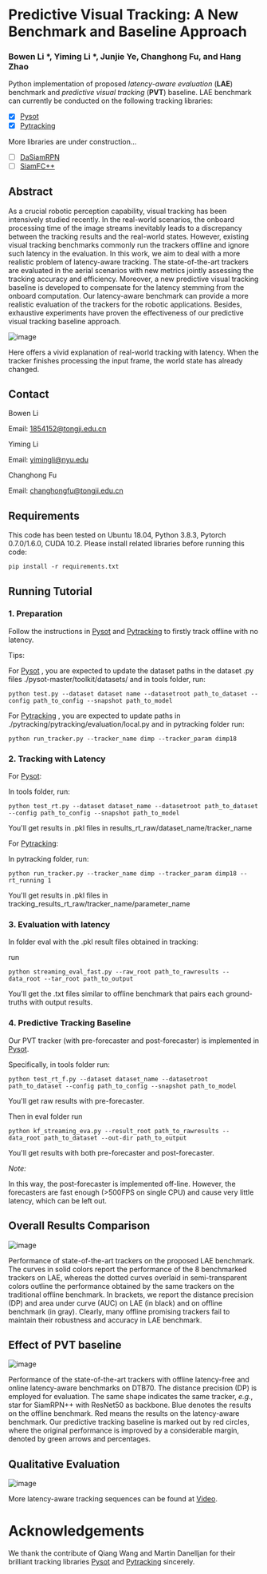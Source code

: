 # Predictive Visual Tracking: A New Benchmark and Baseline Approach

### Bowen Li *, Yiming Li *, Junjie Ye, Changhong Fu, and Hang Zhao

Python implementation of proposed *latency-aware evaluation* (**LAE**) benchmark and *predictive visual tracking* (**PVT**) baseline. LAE benchmark can currently be conducted on the following tracking libraries:

- [x] [Pysot](https://github.com/STVIR/pysot)
- [x] [Pytracking](https://github.com/visionml/pytracking)

More libraries are under construction...

- [ ] [DaSiamRPN](https://github.com/foolwood/DaSiamRPN)
- [ ] [SiamFC++](https://github.com/foolwood/DaSiamRPN)

## Abstract

As a crucial robotic perception capability, visual tracking has been intensively studied recently. In the real-world scenarios, the onboard processing time of the image streams inevitably leads to a discrepancy between the tracking results and the real-world states. However, existing visual tracking benchmarks commonly run the trackers offline and ignore such latency in the evaluation. In this work, we aim to deal with a more realistic problem of latency-aware tracking. The state-of-the-art trackers are evaluated in the aerial scenarios with new metrics jointly assessing the tracking accuracy and efficiency. Moreover, a new predictive visual tracking baseline is developed to compensate for the latency stemming from the onboard computation. Our latency-aware benchmark can provide a more realistic evaluation of the trackers for the robotic applications. Besides, exhaustive experiments have proven the effectiveness of our predictive visual tracking baseline approach.



![image](https://github.com/vision4robotics/LAE-PVT-master/blob/master/fig/exhib.png)

Here offers a vivid explanation of real-world tracking with latency. When the tracker finishes processing the input frame, the world state has already changed.



## Contact

Bowen Li

Email: [1854152@tongji.edu.cn]()

Yiming Li

Email: [yimingli@nyu.edu]()

Changhong Fu

Email: [changhongfu@tongji.edu.cn]()



## Requirements

This code has been tested on Ubuntu 18.04, Python 3.8.3, Pytorch 0.7.0/1.6.0, CUDA 10.2. Please install related libraries before running this code:

```
pip install -r requirements.txt
```



## Running Tutorial

### 1. Preparation

Follow the instructions in [Pysot](./libraries/pysot-master) and [Pytracking](./libraries/pytracking) to firstly track offline with no latency. 

Tips:

For [Pysot](./libraries/pysot-master) , you are expected to update the dataset paths in the dataset .py files ./pysot-master/toolkit/datasets/ and in tools folder, run:

```
python test.py --dataset dataset name --datasetroot path_to_dataset --config path_to_config --snapshot path_to_model
```

For [Pytracking](./libraries/pytracking) , you are expected to update paths in ./pytracking/pytracking/evaluation/local.py and in pytracking folder run:

```
python run_tracker.py --tracker_name dimp --tracker_param dimp18
```



### 2. Tracking with Latency

For [Pysot](./libraries/pysot-master):

In tools folder, run:

```
python test_rt.py --dataset dataset_name --datasetroot path_to_dataset --config path_to_config --snapshot path_to_model
```

You'll get results in .pkl files in results_rt_raw/dataset_name/tracker_name

For [Pytracking](./libraries/pytracking):

In pytracking folder, run:

```
python run_tracker.py --tracker_name dimp --tracker_param dimp18 --rt_running 1
```

You'll get results in .pkl files in tracking_results_rt_raw/tracker_name/parameter_name



### 3. Evaluation with latency

In folder eval with the .pkl result files obtained in tracking:

run

```
python streaming_eval_fast.py --raw_root path_to_rawresults --data_root --tar_root path_to_output
```

You'll get the .txt files similar to offline benchmark that pairs each ground-truths with output results.



### 4. Predictive Tracking Baseline

Our PVT tracker (with pre-forecaster and post-forecaster) is implemented in [Pysot](./libraries/pysot-master).

Specifically, in tools folder run:

```
python test_rt_f.py --dataset dataset_name --datasetroot path_to_dataset --config path_to_config --snapshot path_to_model
```

You'll get raw results with pre-forecaster.

Then in eval folder run

```
python kf_streaming_eva.py --result_root path_to_rawresults --data_root path_to_dataset --out-dir path_to_output
```

You'll get results with both pre-forecaster and post-forecaster.

*Note:*

In this way, the post-forecaster is implemented off-line. However, the forecasters are fast enough (>500FPS on single CPU) and cause very little latency, which can be left out.





## Overall Results Comparison

![image](https://github.com/vision4robotics/LAE-PVT-master/blob/master/fig/overall.png)

Performance of state-of-the-art trackers on the proposed LAE benchmark. The curves in solid colors report the performance of the 8 benchmarked trackers on LAE, whereas the dotted curves overlaid in semi-transparent colors outline the performance obtained by the same trackers on the traditional offline benchmark. In brackets, we report the distance precision (DP) and area under curve (AUC) on LAE (in black) and on offline benchmark (in gray). Clearly, many offline promising trackers fail to maintain their robustness and accuracy in LAE benchmark.

## Effect of PVT baseline

![image](https://github.com/vision4robotics/LAE-PVT-master/blob/master/fig/PVT.png)

Performance of the state-of-the-art trackers with offline latency-free and online latency-aware benchmarks on DTB70. The distance precision (DP) is employed for evaluation. The same shape indicates the same tracker, *e.g.*, star for SiamRPN++ with ResNet50 as backbone. Blue denotes the results on the offline benchmark. Red means the results on the latency-aware benchmark. Our predictive tracking baseline is marked out by red circles, where the original performance is improved by a considerable margin, denoted by green arrows and percentages.



## Qualitative Evaluation

![image](https://github.com/vision4robotics/LAE-PVT-master/blob/master/fig/visulization.png)

More latency-aware tracking sequences can be found at [Video](https://youtu.be/n8i8bREIFeM).



# Acknowledgements

We thank the contribute of Qiang Wang and Martin Danelljan for their brilliant tracking libraries  [Pysot](https://github.com/STVIR/pysot) and [Pytracking](https://github.com/visionml/pytracking) sincerely.

